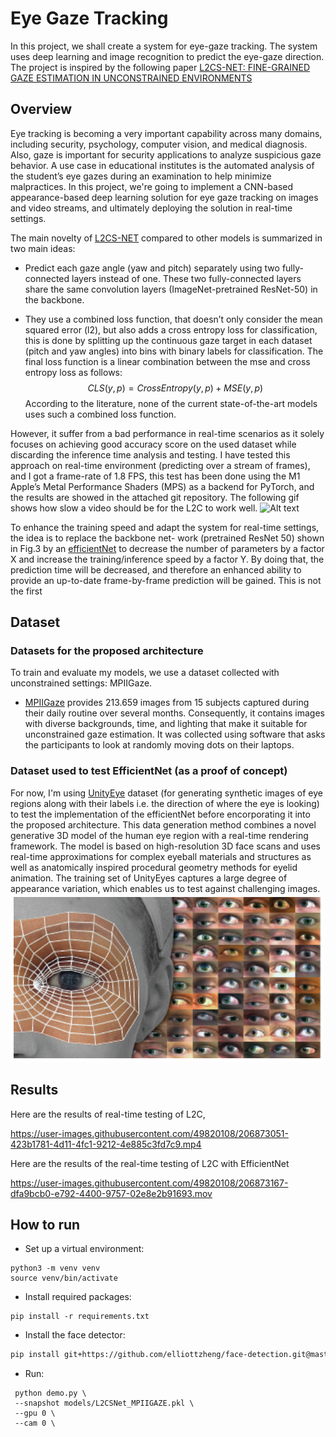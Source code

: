 # Eye Gaze Tracking

In this project, we shall create a system for eye-gaze tracking. The system uses deep learning and image recognition to predict the eye-gaze direction. The project is inspired by the following paper [L2CS-NET: FINE-GRAINED GAZE ESTIMATION IN UNCONSTRAINED ENVIRONMENTS](https://arxiv.org/pdf/2203.03339v1.pdf)







## Overview
Eye tracking is becoming a very important capability across many domains, including security, psychology, computer vision, and medical diagnosis. Also, gaze is important for security applications to analyze suspicious gaze behavior. A use case in educational institutes is the automated analysis of the student’s eye gazes during an examination to help minimize malpractices.
In this project, we're going to implement a CNN-based appearance-based deep learning solution for eye gaze tracking on images and video streams, and ultimately deploying the solution in real-time settings.

The main novelty of [L2CS-NET](https://arxiv.org/pdf/2203.03339v1.pdf) compared to other models is summarized in two main ideas:
* Predict each gaze angle (yaw and pitch) separately using two fully-connected layers instead of one. These two fully-connected layers share the same convolution layers (ImageNet-pretrained ResNet-50) in the backbone.

* They use a combined loss function, that doesn’t only consider the mean squared error (l2), but also adds a cross entropy loss for classification, this is done by splitting up the continuous gaze target in each dataset (pitch and yaw angles) into bins with binary labels for classification. The final loss function is a linear combination between the mse and cross entropy loss as follows:
        $$CLS(y,p)=CrossEntropy(y,p)+MSE(y,p)$$
According to the literature, none of the current state-of-the-art models uses such a combined loss function.

However, it suffer from a bad performance in real-time
scenarios as it solely focuses on achieving good accuracy
score on the used dataset while discarding the inference time
analysis and testing. I have tested this approach on real-time
environment (predicting over a stream of frames), and I got
a frame-rate of 1.8 FPS, this test has been done using the
M1 Apple’s Metal Performance Shaders (MPS) as a backend
for PyTorch, and the results are showed in the attached git
repository. The following gif shows how slow a video should be for the L2C to work well.
![Alt text](./images/gaze.gif?raw=true)

To enhance the training speed and adapt the system for
real-time settings, the idea is to replace the backbone net-
work (pretrained ResNet 50) shown in Fig.3 by an [efficientNet](https://arxiv.org/pdf/1905.11946.pdf) to decrease the number of parameters by a factor X and
increase the training/inference speed by a factor Y. By doing
that, the prediction time will be decreased, and therefore an
enhanced ability to provide an up-to-date frame-by-frame
prediction will be gained. This is not the first



## Dataset

### Datasets for the proposed architecture
To train and evaluate my models, we use a dataset collected with unconstrained settings: MPIIGaze.
* [MPIIGaze](http://gaze360.csail.mit.edu/) provides 213.659 images from 15 subjects
captured during their daily routine over several months. Consequently, it contains images with diverse backgrounds, time,
and lighting that make it suitable for unconstrained gaze estimation. It was collected using software that asks the participants to look at randomly moving dots on their laptops.

### Dataset used to test EfficientNet (as a proof of concept)
For now, I'm using [UnityEye](https://www.cl.cam.ac.uk/research/rainbow/projects/unityeyes/) dataset (for generating synthetic images of eye regions along with their labels i.e. the direction of where the eye is looking) to test the implementation of the efficientNet before encorporating it into the proposed architecture. This data generation method combines a novel generative 3D model of the human eye region with a real-time rendering framework. The model is based on high-resolution 3D face scans and uses real-time approximations for complex eyeball materials and structures as well as anatomically inspired procedural geometry methods for eyelid animation. The training set of UnityEyes captures a large degree of appearance variation, which enables us to test against challenging images.
![Alt text](./images/unityeye.png?raw=true "synthetic data using generative 3D eye region model" )


## Results

Here are the results of real-time testing of L2C,

https://user-images.githubusercontent.com/49820108/206873051-423b1781-4d11-4fc1-9212-4e885c3fd7c9.mp4


Here are the results of the real-time testing of L2C with EfficientNet

https://user-images.githubusercontent.com/49820108/206873167-dfa9bcb0-e792-4400-9757-02e8e2b91693.mov


## How to run

* Set up a virtual environment:
```
python3 -m venv venv
source venv/bin/activate
```
* Install required packages:
```
pip install -r requirements.txt  
```

* Install the face detector:
```sh
pip install git+https://github.com/elliottzheng/face-detection.git@master
```
*  Run:
```
 python demo.py \
 --snapshot models/L2CSNet_MPIIGAZE.pkl \
 --gpu 0 \
 --cam 0 \
```
